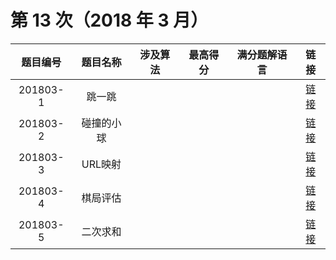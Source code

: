 # 第 13 次（2018 年 3 月）


| 题目编号 | 题目名称 | 涉及算法 | 最高得分 | 满分题解语言 | 链接 | 
| :-: | :-: | :-: | :-: | :-: | :-: |
| 201803-1 | 跳一跳 |  |  |  |  [链接](1\index.md) | 
| 201803-2 | 碰撞的小球 |  |  |  |  [链接](2\index.md) | 
| 201803-3 | URL映射 |  |  |  |  [链接](3\index.md) | 
| 201803-4 | 棋局评估 |  |  |  |  [链接](4\index.md) | 
| 201803-5 | 二次求和 |  |  |  |  [链接](5\index.md) | 
